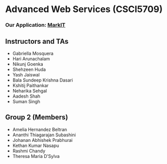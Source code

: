 # Advanced Web Services (CSCI5709)

### Our Application: [MarkIT](https://dal-markit.herokuapp.com/)

## Instructors and TAs
- Gabriella Mosquera
- Hari Arunachalam
- Nikunj Goenka
- Shehzeen Huda
- Yash Jaiswal
- Bala Sundeep Krishna Dasari
- Kshitij Paithankar
- Neharika Sehgal
- Aadesh Shah
- Suman Singh

## Group 2 (Members)

- Amelia Hernandez Beltran
- Ananthi Thiagarajan Subashini
- Johanan Abhishek Prabhurai
- Kethan Kumar Nasapu
- Rashmi Chandy
- Theresa Maria D’Sylva

